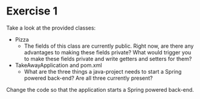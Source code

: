 # Exercise 1

Take a look at the provided classes:
  * Pizza
    * The fields of this class are currently public. Right now, are there any advantages to making these fields private? What would trigger you to make these fields private and write getters and setters for them?
  * TakeAwayApplication and pom.xml
    * What are the three things a java-project needs to start a Spring powered back-end? Are all three currently present?

Change the code so that the application starts a Spring powered back-end.
